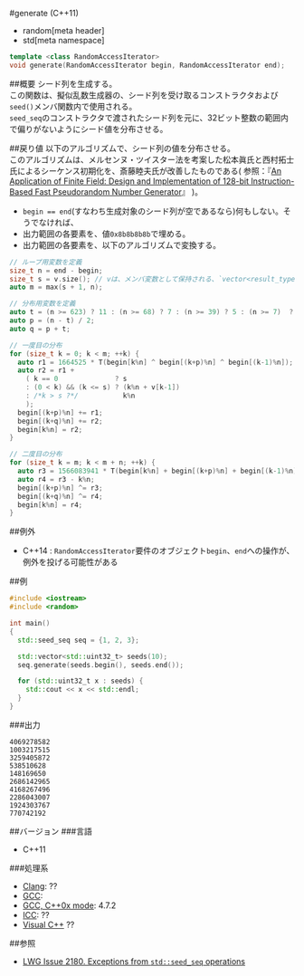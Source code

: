 #generate (C++11)
* random[meta header]
* std[meta namespace]

```cpp
template <class RandomAccessIterator>
void generate(RandomAccessIterator begin, RandomAccessIterator end);
```

##概要
シード列を生成する。  
この関数は、擬似乱数生成器の、シード列を受け取るコンストラクタおよび`seed()`メンバ関数内で使用される。  
`seed_seq`のコンストラクタで渡されたシード列を元に、32ビット整数の範囲内で偏りがないようにシード値を分布させる。  


##戻り値
以下のアルゴリズムで、シード列の値を分布させる。  
このアルゴリズムは、メルセンヌ・ツイスター法を考案した松本眞氏と西村拓士氏によるシーケンス初期化を、斎藤睦夫氏が改善したものである( 参照：『[An Application of Finite Field: Design and Implementation of 128-bit Instruction-Based Fast Pseudorandom Number Generator](http://www.math.sci.hiroshima-u.ac.jp/~m-mat/MT/SFMT/M062821.pdf)』 )。

- `begin == end`(すなわち生成対象のシード列が空であるなら)何もしない。そうでなければ、
- 出力範囲の各要素を、値`0x8b8b8b8b`で埋める。
- 出力範囲の各要素を、以下のアルゴリズムで変換する。

```cpp
// ループ用変数を定義
size_t n = end - begin;
size_t s = v.size(); // vは、メンバ変数として保持される、`vector<result_type>`型のシード列オブジェクト
auto m = max(s + 1, n);

// 分布用変数を定義
auto t = (n >= 623) ? 11 : (n >= 68) ? 7 : (n >= 39) ? 5 : (n >= 7)  ? 3 : (n - 1) / 2;
auto p = (n - t) / 2;
auto q = p + t;

// 一度目の分布
for (size_t k = 0; k < m; ++k) {
  auto r1 = 1664525 * T(begin[k%n] ^ begin[(k+p)%n] ^ begin[(k-1)%n]);
  auto r2 = r1 +
    ( k == 0              ? s
    : (0 < k) && (k <= s) ? (k%n + v[k-1])
    : /*k > s ?*/           k%n
    );
  begin[(k+p)%n] += r1;
  begin[(k+q)%n] += r2;
  begin[k%n] = r2;
}

// 二度目の分布
for (size_t k = m; k < m + n; ++k) {
  auto r3 = 1566083941 * T(begin[k%n] + begin[(k+p)%n] + begin[(k-1)%n]);
  auto r4 = r3 - k%n;
  begin[(k+p)%n] ^= r3;
  begin[(k+q)%n] ^= r4;
  begin[k%n] = r4;
}
```


##例外
- C++14 : `RandomAccessIterator`要件のオブジェクト`begin`、`end`への操作が、例外を投げる可能性がある


##例
```cpp
#include <iostream>
#include <random>

int main()
{
  std::seed_seq seq = {1, 2, 3};

  std::vector<std::uint32_t> seeds(10);
  seq.generate(seeds.begin(), seeds.end());

  for (std::uint32_t x : seeds) {
	std::cout << x << std::endl;
  }
}
```

###出力
```
4069278582
1003217515
3259405872
538510628
148169650
2686142965
4168267496
2286043007
1924303767
770742192
```

##バージョン
###言語
- C++11

###処理系
- [Clang](/implementation.md#clang): ??
- [GCC](/implementation.md#gcc): 
- [GCC, C++0x mode](/implementation.md#gcc): 4.7.2
- [ICC](/implementation.md#icc): ??
- [Visual C++](/implementation.md#visual_cpp) ??


##参照
- [LWG Issue 2180. Exceptions from `std::seed_seq` operations](http://www.open-std.org/jtc1/sc22/wg21/docs/lwg-defects.html#2180)


